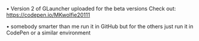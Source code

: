 • Version 2 of GLauncher uploaded for the beta versions Check out: https://codepen.io/MKwolfie20111

• somebody smarter than me run it in GitHub but for the others just run it in CodePen or a similar environment
